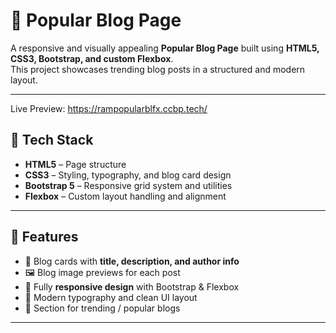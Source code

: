 # 📝 Popular Blog Page

A responsive and visually appealing **Popular Blog Page** built using **HTML5, CSS3, Bootstrap, and custom Flexbox**.  
This project showcases trending blog posts in a structured and modern layout.

---

Live Preview: https://rampopularblfx.ccbp.tech/

## 🚀 Tech Stack
- **HTML5** – Page structure  
- **CSS3** – Styling, typography, and blog card design  
- **Bootstrap 5** – Responsive grid system and utilities  
- **Flexbox** – Custom layout handling and alignment  

---

## 📌 Features
- 📄 Blog cards with **title, description, and author info**  
- 🖼️ Blog image previews for each post  
- 📱 Fully **responsive design** with Bootstrap & Flexbox  
- 🎨 Modern typography and clean UI layout  
- 📰 Section for trending / popular blogs  

---




